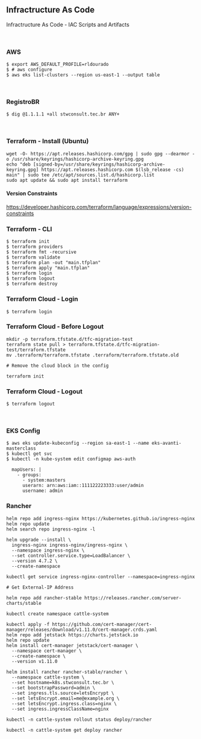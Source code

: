 ## Infractructure As Code

Infractructure As Code - IAC Scripts and Artifacts

<br />

### AWS

```(bash)
$ export AWS_DEFAULT_PROFILE=rldourado
$ # aws configure
$ aws eks list-clusters --region us-east-1 --output table
```

<br />

### RegistroBR

```(bash)
$ dig @1.1.1.1 +all stwconsult.tec.br ANY+
```

<br />

### Terraform - Install (Ubuntu)

```(bash)
wget -O- https://apt.releases.hashicorp.com/gpg | sudo gpg --dearmor -o /usr/share/keyrings/hashicorp-archive-keyring.gpg
echo "deb [signed-by=/usr/share/keyrings/hashicorp-archive-keyring.gpg] https://apt.releases.hashicorp.com $(lsb_release -cs) main" | sudo tee /etc/apt/sources.list.d/hashicorp.list
sudo apt update && sudo apt install terraform
```

#### Version Constraints

https://developer.hashicorp.com/terraform/language/expressions/version-constraints

### Terraform - CLI

```(bash)
$ terraform init
$ terraform providers
$ terraform fmt -recursive
$ terraform validate
$ terraform plan -out "main.tfplan"
$ terraform apply "main.tfplan"
$ terraform login
$ terraform logout
$ terraform destroy
```

### Terraform Cloud - Login

```(bash)
$ terraform login
```

### Terraform Cloud - Before Logout

```(bash)
mkdir -p terraform.tfstate.d/tfc-migration-test
terraform state pull > terraform.tfstate.d/tfc-migration-test/terraform.tfstate
mv .terraform/terraform.tfstate .terraform/terraform.tfstate.old

# Remove the cloud block in the config

terraform init
```

### Terraform Cloud - Logout

```(bash)
$ terraform logout
```

<br />

### EKS Config

```(bash)
$ aws eks update-kubeconfig --region sa-east-1 --name eks-avanti-masterclass
$ kubectl get svc
$ kubectl -n kube-system edit configmap aws-auth
```

```
  mapUsers: |
    - groups:
      - system:masters
      userarn: arn:aws:iam::111122223333:user/admin
      username: admin
```

### Rancher

```(bash)
helm repo add ingress-nginx https://kubernetes.github.io/ingress-nginx
helm repo update
helm search repo ingress-nginx -l

helm upgrade --install \
  ingress-nginx ingress-nginx/ingress-nginx \
  --namespace ingress-nginx \
  --set controller.service.type=LoadBalancer \
  --version 4.7.2 \
  --create-namespace

kubectl get service ingress-nginx-controller --namespace=ingress-nginx

# Get External-IP Address

helm repo add rancher-stable https://releases.rancher.com/server-charts/stable

kubectl create namespace cattle-system

kubectl apply -f https://github.com/cert-manager/cert-manager/releases/download/v1.11.0/cert-manager.crds.yaml
helm repo add jetstack https://charts.jetstack.io
helm repo update
helm install cert-manager jetstack/cert-manager \
  --namespace cert-manager \
  --create-namespace \
  --version v1.11.0

helm install rancher rancher-stable/rancher \
  --namespace cattle-system \
  --set hostname=k8s.stwconsult.tec.br \
  --set bootstrapPassword=admin \
  --set ingress.tls.source=letsEncrypt \
  --set letsEncrypt.email=me@example.org \
  --set letsEncrypt.ingress.class=nginx \
  --set ingress.ingressClassName=nginx

kubectl -n cattle-system rollout status deploy/rancher

kubectl -n cattle-system get deploy rancher
```

